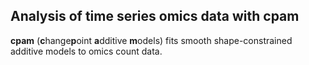 ## Analysis of time series omics data with cpam 

**cpam** (**c**hange**p**oint **a**dditive **m**odels) fits smooth shape-constrained additive models to omics count data.
